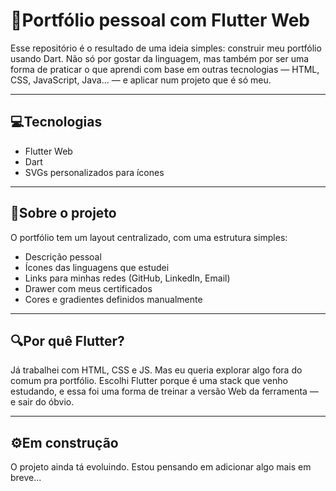 # 🪈Portfólio pessoal com Flutter Web

Esse repositório é o resultado de uma ideia simples: construir meu portfólio usando Dart. Não só por gostar da linguagem, mas também por ser uma forma de praticar o que aprendi com base em outras tecnologias — HTML, CSS, JavaScript, Java... — e aplicar num projeto que é só meu.

---

## 💻Tecnologias

- Flutter Web
- Dart
- SVGs personalizados para ícones

---

## 👤Sobre o projeto

O portfólio tem um layout centralizado, com uma estrutura simples:

- Descrição pessoal
- Ícones das linguagens que estudei
- Links para minhas redes (GitHub, LinkedIn, Email)
- Drawer com meus certificados
- Cores e gradientes definidos manualmente

---

## 🔍Por quê Flutter?

Já trabalhei com HTML, CSS e JS. Mas eu queria explorar algo fora do comum pra portfólio. Escolhi Flutter porque é uma stack que venho estudando, e essa foi uma forma de treinar a versão Web da ferramenta — e sair do óbvio.

---

## ⚙️Em construção

O projeto ainda tá evoluindo. Estou pensando em adicionar algo mais em breve...
